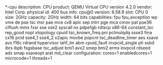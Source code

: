 *-cpu
          description: CPU
          product: QEMU Virtual CPU version 4.2.0
          vendor: Intel Corp.
          physical id: 400
          bus info: cpu@0
          version: 6.58.9
          slot: CPU 0
          size: 2GHz
          capacity: 2GHz
          width: 64 bits
          capabilities: fpu fpu_exception wp vme de pse tsc msr pae mce cx8 apic sep mtrr pge mca cmov pat pse36 clflush mmx fxsr sse sse2 syscall nx pdpe1gb rdtscp x86-64 constant_tsc rep_good nopl xtopology cpuid tsc_known_freq pni pclmulqdq ssse3 fma cx16 pcid sse4_1 sse4_2 x2apic movbe popcnt tsc_deadline_timer aes xsave avx f16c rdrand hypervisor lahf_lm abm cpuid_fault invpcid_single pti ssbd ibrs ibpb fsgsbase tsc_adjust bmi1 avx2 smep bmi2 erms invpcid rdseed adx smap xsaveopt arat md_clear
          configuration: cores=1 enabledcores=1 microcode=1 threads=1
